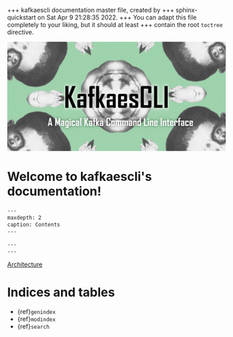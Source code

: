 +++ kafkaescli documentation master file, created by
+++ sphinx-quickstart on Sat Apr  9 21:28:35 2022.
+++ You can adapt this file completely to your liking, but it should at least
+++ contain the root `toctree` directive.

![kafkaescli](images/kafkaescli-repository-open-graph-template.png)

# Welcome to kafkaescli's documentation!


```{toctree}
---
maxdepth: 2
caption: Contents
---
```

```{include} ../README.md
---
---
```

[Architecture](architecture.md)

# Indices and tables

* {ref}`genindex`
* {ref}`modindex`
* {ref}`search`
